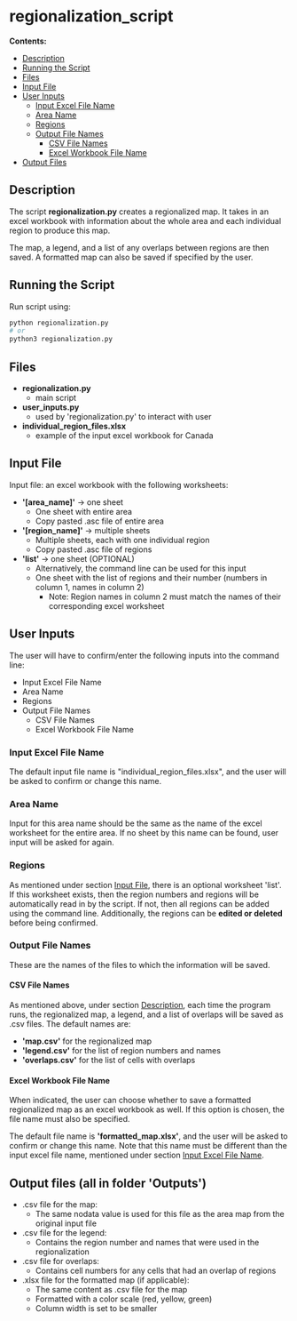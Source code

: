 # regionalization_script

**Contents:**
* [Description](#description)
* [Running the Script](#running-the-script)
* [Files](#files)
* [Input File](#input-file)
* [User Inputs](#user-inputs)
  * [Input Excel File Name](#input-excel-file-name)
  * [Area Name](#area-name)
  * [Regions](#regions)
  * [Output File Names](#output-file-names)
    * [CSV File Names](#csv-file-names)
    * [Excel Workbook File Name](#excel-workbook-file-name)
* [Output Files](#output-files)


## Description
The script **regionalization.py** creates a regionalized map.
It takes in an excel workbook with information about the whole area and each individual region to produce this map. 

The map, a legend, and a list of any overlaps between regions are then saved. 
A formatted map can also be saved if specified by the user.


## Running the Script
Run script using:
```bash
python regionalization.py
# or
python3 regionalization.py
```

## Files
* **regionalization.py**
	* main script
* **user_inputs.py**
	* used by 'regionalization.py' to interact with user
* **individual_region_files.xlsx**
	* example of the input excel workbook for Canada

## Input File
Input file: an excel workbook with the following worksheets:
* **'[area_name]'** -> one sheet
	* One sheet with entire area
	* Copy pasted .asc file of entire area
* **'[region_name]'** -> multiple sheets
	* Multiple sheets, each with one individual region
	* Copy pasted .asc file of regions
* **'list'** -> one sheet (OPTIONAL)
	* Alternatively, the command line can be used for this input
	* One sheet with the list of regions and their number 
	(numbers in column 1, names in column 2)
		* Note: Region names in column 2 must match the names of their 
		corresponding excel worksheet

## User Inputs
The user will have to confirm/enter the following inputs into the command line:
  * Input Excel File Name
  * Area Name
  * Regions
  * Output File Names
    * CSV File Names
    * Excel Workbook File Name

### Input Excel File Name
The default input file name is "individual_region_files.xlsx", and
the user will be asked to confirm or change this name.

### Area Name
Input for this area name should be the same as the name of the excel 
worksheet for the entire area. If no sheet by this name can be found,
user input will be asked for again.

### Regions
As mentioned under section [Input File](#input-file), there is an optional 
worksheet 'list'.
If this worksheet exists, then the region numbers and regions will be 
automatically read in by the script. If not, then all regions can be added
using the command line. Additionally, the regions can be 
**edited or deleted** before being confirmed.

### Output File Names
These are the names of the files to which the information will be saved.

#### CSV File Names
As mentioned above, under section [Description](#description), each time the 
program runs, the regionalized map, a legend, and a list of overlaps 
will be saved as .csv files. The default names are:
* **'map.csv'** for the regionalized map
* **'legend.csv'** for the list of region numbers and names
* **'overlaps.csv'** for the list of cells with overlaps

#### Excel Workbook File Name
When indicated, the user can choose whether to save a formatted regionalized 
map as an excel workbook as well. If this option is chosen, the file name
must also be specified.

The default file name is **'formatted_map.xlsx'**, and the user will be 
asked to confirm or change this name. Note that this name must be different than the input excel file name, mentioned under section [Input Excel File Name](#input-excel-file-name).

## Output files (all in folder 'Outputs')

* .csv file for the map:
	* The same nodata value is used for this file as the area map from the 
	original input file
* .csv file for the legend:
	* Contains the region number and names that were used in the 
	regionalization
* .csv file for overlaps:
	* Contains cell numbers for any cells that had an overlap of regions
* .xlsx file for the formatted map (if applicable):
	* The same content as .csv file for the map
	* Formatted with a color scale (red, yellow, green)
	* Column width is set to be smaller










